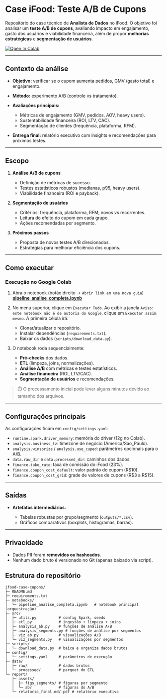 # Case iFood: Teste A/B de Cupons

Repositório do case técnico de **Analista de Dados** no iFood.
O objetivo foi analisar um **teste A/B de cupons**, avaliando impacto em engajamento, gasto dos usuários e viabilidade financeira, além de propor **melhorias estratégicas** e **segmentação de usuários**.

[![Open In Colab](https://colab.research.google.com/assets/colab-badge.svg)](https://colab.research.google.com/github/silvaniacorreia/ifood-case-cupons/blob/main/notebooks/pipeline_analise_completa.ipynb)

---

## Contexto da análise

* **Objetivo:** verificar se o cupom aumenta pedidos, GMV (gasto total) e engajamento.
* **Método:** experimento A/B (controle vs tratamento).
* **Avaliações principais:**

  * Métricas de engajamento (GMV, pedidos, AOV, heavy users).
  * Sustentabilidade financeira (ROI, LTV, CAC).
  * Segmentação de clientes (frequência, plataforma, RFM).
* **Entrega final:** relatório executivo com insights e recomendações para próximos testes.

---

## Escopo

1. **Análise A/B de cupons**

   * Definição de métricas de sucesso.
   * Testes estatísticos robustos (medianas, p95, heavy users).
   * Viabilidade financeira (ROI e payback).

2. **Segmentação de usuários**

   * Critérios: frequência, plataforma, RFM, novos vs recorrentes.
   * Leitura do efeito do cupom em cada grupo.
   * Ações recomendadas por segmento.

3. **Próximos passos**

   * Proposta de novos testes A/B direcionados.
   * Estratégias para melhorar eficiência dos cupons.

---

## Como executar

### Execução no Google Colab

1. Abra o notebook (botão direito → `Abrir link em uma nova guia`)
   [**pipeline\_analise\_completa.ipynb**](https://colab.research.google.com/github/silvaniacorreia/ifood-case-cupons/blob/main/notebooks/pipeline_analise_completa.ipynb)

2. No menu superior, clique em `Executar Tudo`. Ao exibir a janela `Aviso: este notebook não é de autoria do Google`, clique em `Executar assim mesmo`.
   A primeira célula irá:

   * Clonar/atualizar o repositório.
   * Instalar dependências (`requirements.txt`).
   * Baixar os dados (`scripts/download_data.py`).

3. O notebook roda sequencialmente:

   * **Pré-checks** dos dados.
   * **ETL** (limpeza, joins, normalizações).
   * **Análise A/B** com métricas e testes estatísticos.
   * **Análise financeira** (ROI, LTV/CAC).
   * **Segmentação de usuários** e recomendações.

> ⏱️ O processamento inicial pode levar alguns minutos devido ao tamanho dos arquivos.

---

## Configurações principais

As configurações ficam em `config/settings.yaml`:

* `runtime.spark.driver_memory`: memória do driver (12g no Colab).
* `analysis.business_tz`: timezone de negócio (America/Sao\_Paulo).
* `analysis.winsorize` / `analysis.use_cuped`: parâmetros opcionais para o A/B.
* `data.raw_dir` e `data.processed_dir`: caminhos dos dados.
* `finance.take_rate`: taxa de comissão do iFood (23%).
* `finance.coupon_cost_default`: valor padrão do cupom (R\$10).
* `finance.coupon_cost_grid`: grade de valores de cupons (R\$3 a R\$15).

---

## Saídas

* **Artefatos intermediários**:

  * Tabelas robustas por grupo/segmento (`outputs/*.csv`).
  * Gráficos comparativos (boxplots, histogramas, barras).

---

## Privacidade

* Dados PII foram **removidos ou hasheados**.
* Nenhum dado bruto é versionado no Git (apenas baixado via script).

## Estrutura do repositório

```
ifood-case-cupons/
├─ README.md
├─ requirements.txt
├─ notebooks/
│  └─ pipeline_analise_completa.ipynb   # notebook principal (orquestração)
├─ src/
│  ├─ utils.py          # config Spark, seeds
│  ├─ etl.py            # ingestão + limpeza + joins
│  ├─ analysis_ab.py    # funções de análise A/B
│  ├─ analysis_segments.py # funções de análise por segmentos
│  ├─ viz_ab.py         # visualizações A/B
│  └─ viz_segments.py   # visualizações por segmentos
├─ scripts/
│  └─ download_data.py  # baixa e organiza dados brutos
├─ config/
│  └─ settings.yaml     # parâmetros de execução
├─ data/
│  ├─ raw/              # dados brutos
│  └─ processed/        # parquet do ETL
└─ report/
   ├─ assets/
   │  ├─ figs_segments/ # figuras por segmento
   │  └─ ab/            # figuras do A/B
   └─ relatorio_final.md/.pdf # relatório executivo
```